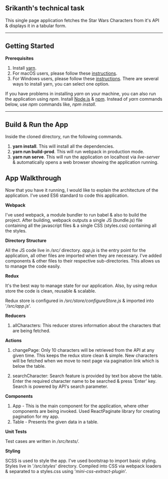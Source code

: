 ## Srikanth's technical task

This single page application fetches the Star Wars Characters from it's API & displays it in a tabular form.

---

## Getting Started

**Prerequisites** 

1. Install [yarn](https://yarnpkg.com/en/).
2. For macOS users, please follow these [instructions](https://yarnpkg.com/lang/en/docs/install/#mac-stable).
2. For Windows users, please follow these [instructions](https://yarnpkg.com/lang/en/docs/install/#windows-stable). There are several ways to install yarn, you can select one option.

If you have problems in installing *yarn* on your machine, you can also run the application using *npm*. Install [Node.js](https://nodejs.org/en/) & [npm](https://www.npmjs.com). Instead of *yarn* commands below, use *npm* commands like, *npm install*. 

---

## Build & Run the App

Inside the cloned directory, run the following commands.

1. **yarn install**. This will install all the dependencies.
2. **yarn run build-prod**. This will run webpack in production mode.
3. **yarn run serve**. This will run the application on localhost via *live-server* & automatically opens a web browser showing the application running.

## App Walkthrough

Now that you have it running, I would like to explain the architecture of the application. I've used ES6 standard to code this application.

**Webpack**

I've used webpack, a module bundler to run babel & also to build the project. After building, webpack outputs a single JS (bundle.js) file containing all the javascript files & a single CSS (styles.css) containing all the styles.

**Directory Structure**

All the JS code live in */src/* directory. *app.js* is the entry point for the application, all other files are imported when they are necessary. I've added components & other files to their respective sub-directories. This allows us to manage the code easily.     

**Redux**

It's the best way to manage state for our application. Also, by using redux store the code is clean, reusable & scalable.

Redux store is configured in */src/store/configureStore.js* & imported into '*/src/app.js*'.

**Reducers**

1. allCharacters: This reducer stores information about the characters that are being fetched.

**Actions**

1. changePage: Only 10 characters will be retrieved from the API at any given time. This keeps the redux store clean & simple. New characters will be fetched when we move to next page via pagination link which is below the table.

2. searchCharacter: Search feature is provided by text box above the table. Enter the required character name to be searched & press 'Enter' key. Search is powered by API's search parameter.   

**Components**

1. App - This is the main component for the application, where other components are being invoked. Used ReactPaginate library for creating pagination for my app. 
2. Table - Presents the given data in a table.

**Unit Tests**

Test cases are written in */src/tests/*.       

**Styling**

SCSS is used to style the app. I've used bootstrap to import basic styling. Styles live in '*/src/styles*' directory. Compiled into CSS via webpack loaders & separated to a styles.css using '*mini-css-extract-plugin*'.          